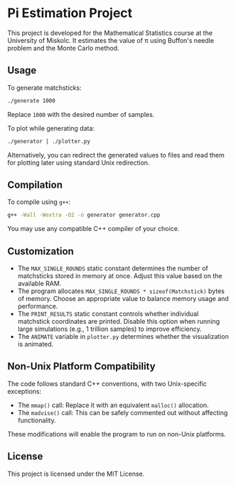 # Pi Estimation Project

This project is developed for the Mathematical Statistics course at the University of Miskolc. It estimates the value of π using Buffon's needle problem and the Monte Carlo method.

## Usage

To generate matchsticks:

```sh
./generate 1000
```

Replace `1000` with the desired number of samples.

To plot while generating data:

```sh
./generator | ./plotter.py
```

Alternatively, you can redirect the generated values to files and read them for plotting later using standard Unix redirection.

## Compilation

To compile using `g++`:

```sh
g++ -Wall -Wextra -O2 -o generator generator.cpp
```

You may use any compatible C++ compiler of your choice.

## Customization

- The `MAX_SINGLE_ROUNDS` static constant determines the number of matchsticks stored in memory at once. Adjust this value based on the available RAM.
- The program allocates `MAX_SINGLE_ROUNDS * sizeof(Matchstick)` bytes of memory. Choose an appropriate value to balance memory usage and performance.
- The `PRINT_RESULTS` static constant controls whether individual matchstick coordinates are printed. Disable this option when running large simulations (e.g., 1 trillion samples) to improve efficiency.
- The `ANIMATE` variable in `plotter.py` determines whether the visualization is animated.

## Non-Unix Platform Compatibility

The code follows standard C++ conventions, with two Unix-specific exceptions:

- The `mmap()` call: Replace it with an equivalent `malloc()` allocation.
- The `madvise()` call: This can be safely commented out without affecting functionality.

These modifications will enable the program to run on non-Unix platforms.

## License

This project is licensed under the MIT License.
